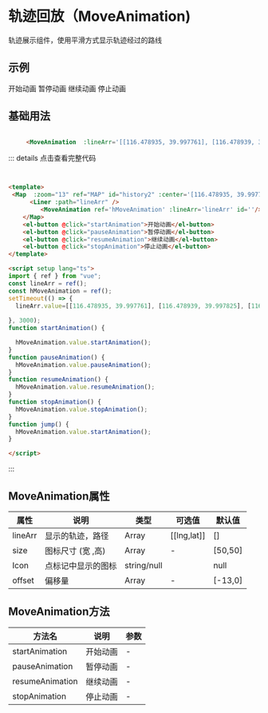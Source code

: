 # 轨迹回放（MoveAnimation) 
轨迹展示组件，使用平滑方式显示轨迹经过的路线

## 示例

<div class="history2">
    <Map  :zoom="13" ref="MAP" id="history2" :center='[116.478935, 39.997761]'>
      <Liner :path="lineArr" />
         <MoveAnimation ref='hMoveAnimation' :lineArr='lineArr' id=''/> 
    </Map>
    <el-button @click="startAnimation">开始动画</el-button>
    <el-button @click="pauseAnimation">暂停动画</el-button>
    <el-button @click="resumeAnimation">继续动画</el-button>
    <el-button @click="stopAnimation">停止动画</el-button>
  </div>

<script setup lang="ts">
import { ref } from "vue";
const lineArr = ref();
const hMoveAnimation = ref();
setTimeout(() => {
  lineArr.value=[[116.478935, 39.997761], [116.478939, 39.997825], [116.478912, 39.998549], [116.478912, 39.998549], [116.478998, 39.998555], [116.478998, 39.998555], [116.479282, 39.99856], [116.479658, 39.998528], [116.480151, 39.998453], [116.480784, 39.998302], [116.480784, 39.998302], [116.481149, 39.998184], [116.481573, 39.997997], [116.481863, 39.997846], [116.482072, 39.997718], [116.482362, 39.997718], [116.483633, 39.998935], [116.48367, 39.998968], [116.484648, 39.999861]]
  
}, 3000);
function startAnimation() {

  hMoveAnimation.value.startAnimation();
}
function pauseAnimation() {
  hMoveAnimation.value.pauseAnimation();
}
function resumeAnimation() {
  hMoveAnimation.value.resumeAnimation();
}
function stopAnimation() {
  hMoveAnimation.value.stopAnimation();
}
function jump() {
  hMoveAnimation.value.startAnimation();
}

</script>

## 基础用法
```html

     <MoveAnimation  :lineArr='[[116.478935, 39.997761], [116.478939, 39.997825], [116.478912, 39.998549], [116.478912, 39.998549], [116.478998, 39.998555], [116.478998, 39.998555], [116.479282, 39.99856], [116.479658, 39.998528], [116.480151, 39.998453], [116.480784, 39.998302], [116.480784, 39.998302], [116.481149, 39.998184], [116.481573, 39.997997], [116.481863, 39.997846], [116.482072, 39.997718], [116.482362, 39.997718], [116.483633, 39.998935], [116.48367, 39.998968], [116.484648, 39.999861]]'/> 

```


::: details 点击查看完整代码
```html


<template>
 <Map  :zoom="13" ref="MAP" id="history2" :center='[116.478935, 39.997761]'>
      <Liner :path="lineArr" />
         <MoveAnimation ref='hMoveAnimation' :lineArr='lineArr' id=''/> 
    </Map>
    <el-button @click="startAnimation">开始动画</el-button>
    <el-button @click="pauseAnimation">暂停动画</el-button>
    <el-button @click="resumeAnimation">继续动画</el-button>
    <el-button @click="stopAnimation">停止动画</el-button>
</template>

<script setup lang="ts">
import { ref } from "vue";
const lineArr = ref();
const hMoveAnimation = ref();
setTimeout(() => {
  lineArr.value=[[116.478935, 39.997761], [116.478939, 39.997825], [116.478912, 39.998549], [116.478912, 39.998549], [116.478998, 39.998555], [116.478998, 39.998555], [116.479282, 39.99856], [116.479658, 39.998528], [116.480151, 39.998453], [116.480784, 39.998302], [116.480784, 39.998302], [116.481149, 39.998184], [116.481573, 39.997997], [116.481863, 39.997846], [116.482072, 39.997718], [116.482362, 39.997718], [116.483633, 39.998935], [116.48367, 39.998968], [116.484648, 39.999861]]
  
}, 3000);
function startAnimation() {

  hMoveAnimation.value.startAnimation();
}
function pauseAnimation() {
  hMoveAnimation.value.pauseAnimation();
}
function resumeAnimation() {
  hMoveAnimation.value.resumeAnimation();
}
function stopAnimation() {
  hMoveAnimation.value.stopAnimation();
}
function jump() {
  hMoveAnimation.value.startAnimation();
}

</script>
```
:::


## MoveAnimation属性
| 属性        | 说明                    | 类型  | 可选值  | 默认值           
| ----------|-------------|-----       | ------------- |-------------
| lineArr      | 显示的轨迹，路径 | Array         |    [[lng,lat]]   |[]  
| size      |  图标尺寸 (宽 ,高)    |  Array | -      | [50,50]    
| Icon  |点标记中显示的图标 |    string/null | |null
| offset  |偏移量 |  Array| - |[-13,0]

 
  ## MoveAnimation方法
 
| 方法名       | 说明                    | 参数         
| ----------|-------------|-----       
| startAnimation      |开始动画 | -   
| pauseAnimation      |暂停动画 | -   
| resumeAnimation      |继续动画 | -   
| stopAnimation      |停止动画 | -    
 
